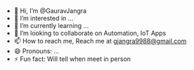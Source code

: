 - 👋 Hi, I’m @GauravJangra
- 👀 I’m interested in ...
- 🌱 I’m currently learning ...
- 💞️ I’m looking to collaborate on Automation, IoT Apps
- 📫 How to reach me, Reach me at gjangra9988@gmail.com
- 😄 Pronouns: ...
- ⚡ Fun fact: Will tell when meet in person

<!---
GauravJangra9988/GauravJangra9988 is a ✨ special ✨ repository because its `README.md` (this file) appears on your GitHub profile.
You can click the Preview link to take a look at your changes.
--->
